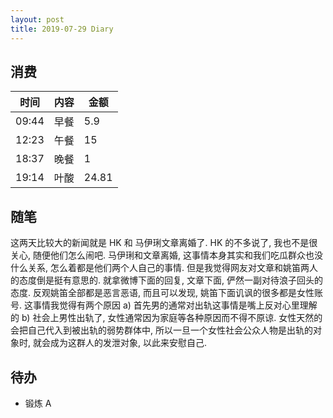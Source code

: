 ```yaml
---
layout: post
title: 2019-07-29 Diary
---
```


## 消费

| 时间 | 内容 | 金额 |
| - | - | - |
| 09:44 | 早餐 | 5.9 |
| 12:23 | 午餐 | 15 |
| 18:37 | 晚餐 | 1 |
| 19:14 | 叶酸 | 24.81 |

## 随笔

这两天比较大的新闻就是 HK 和 马伊琍文章离婚了. HK 的不多说了, 我也不是很关心, 随便他们怎么闹吧.
马伊琍和文章离婚, 这事情本身其实和我们吃瓜群众也没什么关系, 怎么着都是他们两个人自己的事情.
但是我觉得网友对文章和姚笛两人的态度倒是挺有意思的. 就拿微博下面的回复,
文章下面, 俨然一副对待浪子回头的态度. 反观姚笛全部都是恶言恶语, 而且可以发现, 姚笛下面讥讽的很多都是女性账号.
这事情我觉得有两个原因 a) 首先男的通常对出轨这事情是嘴上反对心里理解的 b) 社会上男性出轨了,
女性通常因为家庭等各种原因而不得不原谅. 女性天然的会把自己代入到被出轨的弱势群体中,
所以一旦一个女性社会公众人物是出轨的对象时, 就会成为这群人的发泄对象, 以此来安慰自己.

## 待办

- 锻炼 A
